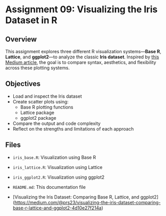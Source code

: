 # Assignment 09: Visualizing the Iris Dataset in R

## Overview
This assignment explores three different R visualization systems—**Base R**, **Lattice**, and **ggplot2**—to analyze the classic **Iris dataset**. Inspired by [this Medium article](https://medium.com/@prs23/visualizing-the-iris-dataset-comparing-base-r-lattice-and-ggplot2-4d10e27f214a), the goal is to compare syntax, aesthetics, and flexibility across these plotting systems.

## Objectives
- Load and inspect the Iris dataset
- Create scatter plots using:
  - Base R plotting functions
  - Lattice package
  - ggplot2 package
- Compare the output and code complexity
- Reflect on the strengths and limitations of each approach

## Files
- `iris_base.R`: Visualization using Base R
- `iris_lattice.R`: Visualization using Lattice
- `iris_ggplot2.R`: Visualization using ggplot2
- `README.md`: This documentation file

- [Visualizing the Iris Dataset: Comparing Base R, Lattice, and ggplot2]
(https://medium.com/@prs23/visualizing-the-iris-dataset-comparing-base-r-lattice-and-ggplot2-4d10e27f214a)
